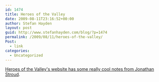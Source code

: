 ```yaml
---
id: 1474
title: Heroes of the Valley
date: 2009-08-11T23:16:52+00:00
author: Stefan Hayden
layout: post
guid: http://www.stefanhayden.com/blog/?p=1474
permalink: /2009/08/11/heroes-of-the-valley/
Post:
  - link
categories:
  - Uncategorized
---
```

<a href="http://www.heroesofthevalley.co.uk/the_book.html">Heroes of the Valley's website has some really cool notes from Jonathan Stroud</a>.